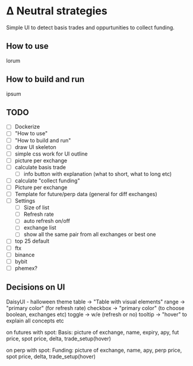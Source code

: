 # Δ Neutral strategies

Simple UI to detect basis trades and oppurtunities to collect funding.

## How to use

lorum

## How to build and run

ipsum

## TODO

- [ ] Dockerize
- [ ] "How to use"
- [ ] "How to build and run"
- [ ] draw UI skeleton
- [ ] simple css work for UI outline
- [ ] picture per exchange
- [ ] calculate basis trade
  - [ ] info button with explanation (what to short, what to long etc)
- [ ] calculate "collect funding"
- [ ] Picture per exchange
- [ ] Template for future/perp data (general for diff exchanges)
- [ ] Settings
  - [ ] Size of list
  - [ ] Refresh rate
  - [ ] auto refresh on/off
  - [ ] exchange list
  - [ ] show all the same pair from all exchanges or best one
- [ ] top 25 default
- [ ] ftx
- [ ] binance
- [ ] bybit
- [ ] phemex?

## Decisions on UI

DaisyUI - halloween theme
table -> "Table with visual elements"
range -> "primary color" (for refresh rate)
checkbox -> "primary color" (to choose boolean, exchanges etc)
toggle -> w/e (refresh or no)
tooltip -> "hover" to explain all concepts etc

on futures with spot:
Basis: picture of exchange, name, expiry, apy, fut price, spot price, delta, trade_setup(hover)

on perp with spot:
Funding: picture of exchange, name, apy, perp price, spot price, delta, trade_setup(hover)
